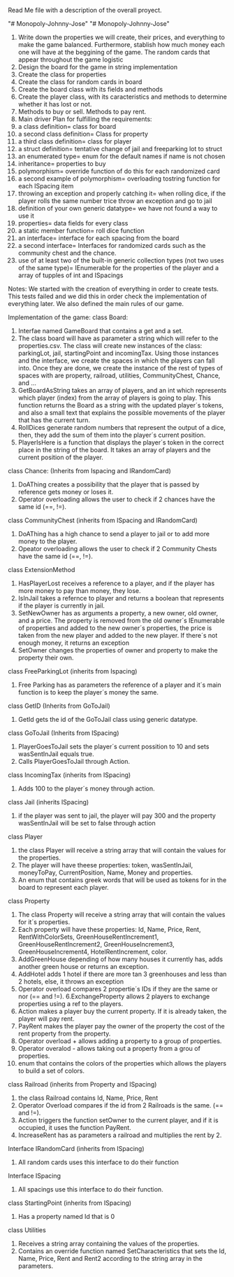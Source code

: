 Read Me file with a description of the overall proyect.

"# Monopoly-Johnny-Jose" 
"# Monopoly-Johnny-Jose" 
1. Write down the properties we will create, their prices, and everything to make the game balanced. Furthermore, stablish how much money each one will have at the beggining of the game. The random cards that appear throughout the game logistic
2. Design the board for the game in string implementation
3. Create the class for properties
4. Create the class for random cards in board
5. Create the board class with its fields and methods
6. Create the player class, with its caracteristics and methods to determine whether it has lost or not. 
7. Methods to buy or sell. Methods to pay rent.
8. Main driver
Plan for fulfilling the  requirements:
1.	a class definition= class for board
2.	a second class definition= Class for property
3.	a third class definition= class for player
4.	a struct definition= tentative change of jail and freeparking lot to struct
5.	an enumerated type= enum for the default names if name is not chosen
6.	inheritance= properties to buy
7.	polymorphism= override function of do this for each randomized card
8.	a second example of polymorphism= overloading tostring function for each ISpacing item
9.	throwing an exception and properly catching it= when rolling dice, if the player rolls the same number trice throw an exception and go to jail
10.	definition of your own generic datatype= we have not found a way to use it
11.	properties= data fields for every class
12.	a static member function= roll dice function
13.	an interface= interface for each spacing from the board
14.	a second interface= Interfaces for randomized cards such as the community chest and the chance.
15.	use of at least two of the built-in generic collection types (not two uses of the same type)= IEnumerable for the properties of the player and a array of tupples of int and ISpacings

Notes:
We started with the creation of everything in order to create tests. This tests failed and we did this in order check the implementation of everything later. We also defined the  main rules of our game.




Implementation of the game:
class Board:
1. Interfae named GameBoard that contains a get and a set.
2. The class board will have as parameter a string which will refer to the properties.csv. The class will create new instances of the class: parkingLot, jail, startingPoint and incomingTax. Using those instances and the interface, we create the spaces in which the players can fall into. Once they are done, we create the instance of the rest of types of spaces with are property, railroad, utilities, CommunityChest, Chance, and ...
3. GetBoardAsString takes an array of players, and an int which represents which player (index) from the array of players is going to play. This function returns the Board as a string with the updated player´s tokens, and also a small text that explains the possible movements of the player that has the current turn. 
4. RollDices generate random numbers that represent the output of a dice, then, they add the sum of them into the player´s current position.
5. PlayerIsHere is a function that displays the player´s token in the correct place in the string of the board. It takes an array of players and the current position of the player.

class Chance: (Inherits from Ispacing and IRandomCard)
1. DoAThing creates a possibility that the player that is passed by reference gets money or loses it. 
2. Operator overloading allows the user to check if 2 chances have the same id (==, !=).

class CommunityChest (inherits from ISpacing and IRandomCard)
1. DoAThing has a high chance to send a player to jail or to add more money to the player.
2. Opeator overloading allows the user to check if 2 Community Chests have the same id (==, !=).

class ExtensionMethod 
1. HasPlayerLost receives a reference to a player, and if the player has more money to pay than money, they lose.
2. IsInJail takes a refernce to player and returns a boolean that represents if the player is currently in jail.
3. SetNewOwner has as arguments a property, a new owner, old owner, and a price. The property is removed from the old owner´s IEnumerable of properties and added to the new owner´s properties, the price is taken from the new player and added to the new player. If there´s not enough money, it returns an exception
4. SetOwner changes the properties of owner and property to make the property their own.

class FreeParkingLot (inherits from Ispacing)
1. Free Parking has as parameters the reference of a player and it´s main function is to keep the player´s money the same.

class GetID (Inherits from GoToJail)
1. GetId gets the id of the GoToJail class using generic datatype.

class GoToJail (Inherits from ISpacing)
1. PlayerGoesToJail sets the player´s current possition to 10 and sets wasSentInJail equals true.
2. Calls PlayerGoesToJail through Action.

class IncomingTax (inherits from ISpacing)
1. Adds 100 to the player´s money through action.

class Jail (inherits ISpacing)
1. if the player was sent to jail, the player will pay 300 and the property wasSentInJail will be set to false through action

class Player 
1. the class Player will receive a string array that will contain the values for the properties.
2. The player will have theese properties: token, wasSentInJail, moneyToPay, CurrentPosition, Name, Money and properties.
3. An enum that contains greek words that will be used as tokens for in the board to represent each player.

class Property
1. The class Property will receive a string array that will contain the values for it´s properties.
2. Each property will have these properties: Id, Name, Price, Rent, RentWithColorSets, GreenHouseRentIncrement1, GreenHouseRentIncrement2, GreenHouseIncrement3, GreenHouseIncrement4, HotelRentIncrement, color.
3. AddGreenHouse depending of how many houses it currently has, adds another green house or returns an exception.
4. AddHotel adds 1 hotel if there are more tan 3 greenhouses and less than 2 hotels, else, it throws an exception
5. Operator overload compares 2 propertie´s IDs if they are the same or nor (== and !=).
6.ExchangeProperty allows 2 players to exchange properties using a ref to the players.
6. Action makes a player buy the current property. If it is already taken, the player will pay rent.
7. PayRent makes the player pay the owner of the property the cost of the rent property from the property.
8. Operator overload + allows adding a property to a group of properties.
9. Operator overalod - allows taking out a property from a grou of properties.
10. enum that contains the colors of the properties which allows the players to build a set of colors.

class Railroad (inherits from Property and ISpacing)
1. the class Railroad contains Id, Name, Price, Rent
2. Operator Overload compares if the id from 2 Railroads is the same. (== and !=).
3. Action triggers the function setOwner to the current player, and if it is occupied, it uses the function PayRent.
4. IncreaseRent has as parameters a railroad and multiplies the rent by 2.

Interface IRandomCard (inherits from ISpacing)
1. All random cards uses this interface to do their function

Interface ISpacing
1. All spacings use this interface to do their function.

class StartingPoint (inherits from ISpacing)
1. Has a property named Id that is 0 

class Utilities
1. Receives a string array containing the values of the properties.
2. Contains an override function named SetCharacteristics that sets the Id, Name, Price, Rent and Rent2 according to the string array in the parameters.
